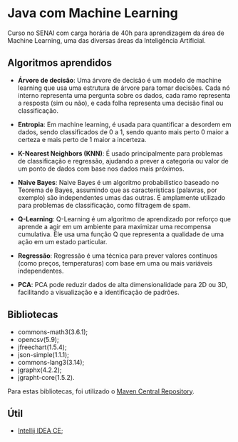 # Java com Machine Learning
Curso no SENAI com carga horária de 40h para aprendizagem da área de Machine Learning, uma das diversas áreas da Inteligência Artificial.

## Algoritmos aprendidos

-  **Árvore de decisão**:
Uma árvore de decisão é um modelo de machine learning que usa uma estrutura de árvore para tomar decisões. Cada nó interno representa uma pergunta sobre os dados, cada ramo representa a resposta (sim ou não), e cada folha representa uma decisão final ou classificação.

-  **Entropia**:
Em machine learning, é usada para quantificar a desordem em dados, sendo classificados de 0 a 1, sendo quanto mais perto 0 maior a certeza e mais perto de 1 maior a incerteza.

-  **K-Nearest Neighbors (KNN)**:
É usado principalmente para problemas de classificação e regressão, ajudando a prever a categoria ou valor de um ponto de dados com base nos dados mais próximos.

-  **Naive Bayes**:
Naive Bayes é um algoritmo probabilístico baseado no Teorema de Bayes, assumindo que as características (palavras, por exemplo) são independentes umas das outras. É amplamente utilizado para problemas de classificação, como filtragem de spam.

-  **Q-Learning**:
Q-Learning é um algoritmo de aprendizado por reforço que aprende a agir em um ambiente para maximizar uma recompensa cumulativa. Ele usa uma função Q que representa a qualidade de uma ação em um estado particular.

-  **Regressão**:
Regressão é uma técnica para prever valores contínuos (como preços, temperaturas) com base em uma ou mais variáveis independentes.

-  **PCA**:
PCA pode reduzir dados de alta dimensionalidade para 2D ou 3D, facilitando a visualização e a identificação de padrões.

## Bibliotecas

-  commons-math3(3.6.1);
-  opencsv(5.9);
-  jfreechart(1.5.4);
-  json-simple(1.1.1);
-  commons-lang3(3.14);
-  jgraphx(4.2.2);
-  jgrapht-core(1.5.2).

Para estas bibliotecas, foi utilizado o [Maven Central Repository](https://search.maven.org).

## Útil

-  [Intellij IDEA CE](https://www.jetbrains.com/idea/download/);
